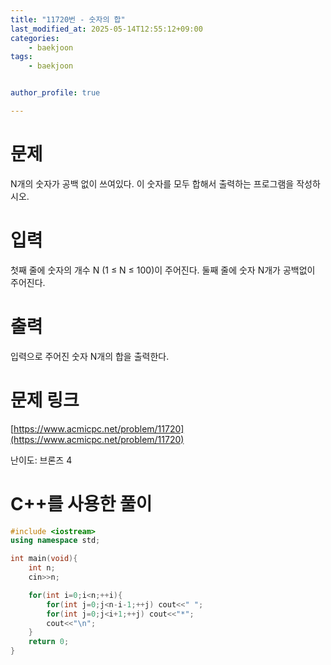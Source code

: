```yaml
---
title: "11720번 - 숫자의 합"
last_modified_at: 2025-05-14T12:55:12+09:00
categories:
    - baekjoon
tags:
    - baekjoon


author_profile: true

---
```

# 문제
N개의 숫자가 공백 없이 쓰여있다. 이 숫자를 모두 합해서 출력하는 프로그램을 작성하시오.
# 입력
첫째 줄에 숫자의 개수 N (1 ≤ N ≤ 100)이 주어진다. 둘째 줄에 숫자 N개가 공백없이 주어진다.
# 출력
입력으로 주어진 숫자 N개의 합을 출력한다.

# 문제 링크
[https://www.acmicpc.net/problem/11720](https://www.acmicpc.net/problem/11720)

난이도: 브론즈 4

# C++를 사용한 풀이

```cpp
#include <iostream>
using namespace std;

int main(void){
    int n;
    cin>>n;

    for(int i=0;i<n;++i){
        for(int j=0;j<n-i-1;++j) cout<<" ";
        for(int j=0;j<i+1;++j) cout<<"*";
        cout<<"\n";
    }
    return 0;
}
```
